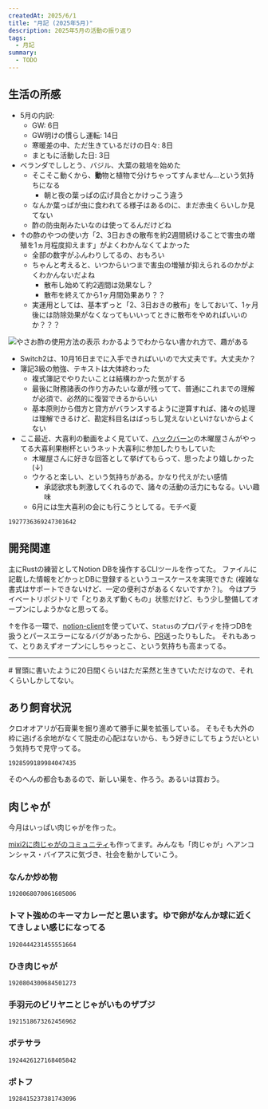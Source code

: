 ```yaml
---
createdAt: 2025/6/1
title: "月記 (2025年5月)"
description: 2025年5月の活動の振り返り
tags: 
  - 月記
summary:
  - TODO
---
```


## 生活の所感

* 5月の内訳:
  * GW: 6日
  * GW明けの慣らし運転: 14日
  * 寒暖差の中、ただ生きているだけの日々: 8日
  * まともに活動した日: 3日
* ベランダでししとう、バジル、大葉の栽培を始めた
  * そこそこ動くから、**動**物と植物で分けちゃってすんません…という気持ちになる
    * 朝と夜の葉っぱの広げ具合とかけっこう違う
  * なんか葉っぱが虫に食われてる様子はあるのに、まだ赤虫くらいしか見てない
  * 酢の防虫剤みたいなのは使ってるんだけどね
* ↑の酢のやつの使い方「2、3日おきの散布を約2週間続けることで害虫の増殖を1ヵ月程度抑えます」がよくわかんなくてよかった
  * 全部の数字がふんわりしてるの、おもろい
  * ちゃんと考えると、いつからいつまで害虫の増殖が抑えられるのかがよくわかんないだよね
    * 散布し始めて約2週間は効果なし？
    * 散布を終えてから1ヶ月間効果あり？？
  * 実運用としては、基本ずっと「2、3日おきの散布」をしておいて、1ヶ月後には防除効果がなくなってもいいってときに散布をやめればいいのか？？？

![やさお酢の使用方法の表示](/yasaosu-usage.jpg)
わかるようでわからない書かれ方で、趣がある

* Switch2は、10月16日までに入手できればいいので大丈夫です。大丈夫か？
* 簿記3級の勉強、テキストは大体終わった
  * 複式簿記でやりたいことは結構わかった気がする
  * 最後に財務諸表の作り方みたいな章が残ってて、普通にこれまでの理解が必須で、必然的に復習できるからいい
  * 基本原則から借方と貸方がバランスするように逆算すれば、諸々の処理は理解できるけど、勘定科目名はばっちし覚えないといけないからよくない
* ここ最近、大喜利の動画をよく見ていて、[ハックバーン](https://www.youtube.com/@HackBahn)の木曜屋さんがやってる大喜利果樹杯というネット大喜利に参加したりもしていた
  * 木曜屋さんに好きな回答として挙げてもらって、思ったより嬉しかった (↓)
  * ウケると楽しい、という気持ちがある。かなり代えがたい感情
    * 承認欲求も刺激してくれるので、諸々の活動の活力にもなる。いい趣味
  * 6月には生大喜利の会にも行こうとしてる。モチベ夏

```twitter
1927736369247301642
```

## 開発関連

主にRustの練習としてNotion DBを操作するCLIツールを作ってた。
ファイルに記載した情報をどかっとDBに登録するというユースケースを実現できた (複雑な書式はサポートできないけど、一定の便利さがあるくないですか？)。
今はプライベートリポジトリで「とりあえず動くもの」状態だけど、もう少し整備してオープンにしようかなと思ってる。

↑を作る一環で、[notion-client](https://crates.io/crates/notion-client)を使っていて、`Status`のプロパティを持つDBを扱うとパースエラーになるバグがあったから、[PR](https://github.com/takassh/notion-client/pull/21)送ったりもした。
それもあって、とりあえずオープンにしちゃっとこ、という気持ちも高まってる。

---

\# 冒頭に書いたように20日間くらいはただ呆然と生きていただけなので、それくらいしかしてない。

## あり飼育状況

クロオオアリが石膏巣を掘り進めて勝手に巣を拡張している。
そもそも大外の枠に逃げる余地がなくて脱走の心配はないから、もう好きにしてちょうだいという気持ちで見守ってる。

```twitter
1928599189984047435
```

そのへんの都合もあるので、新しい巣を、作ろう。あるいは買おう。

## 肉じゃが

今月はいっぱい肉じゃがを作った。

[mixi2に肉じゃがのコミュニティ](https://mixi.social/communities/4f0b258a-1e95-4f65-9c96-e5499d1ea02d?r=vrralcywrpie)も作ってます。みんなも「肉じゃが」へアンコンシャス・バイアスに気づき、社会を動かしていこう。

### なんか炒め物

```twitter
1920068070061605006
```
### トマト強めのキーマカレーだと思います。ゆで卵がなんか球に近くてきしょい感じになってる

```twitter
1920444231455551664
```
### ひき肉じゃが

```twitter
1920804300684501273
```
### 手羽元のビリヤニとじゃがいものザブジ

```twitter
1921518673262456962
```
### ポテサラ

```twitter
1924426127168405842
```
### ポトフ

```twitter
1928415237381743096
```

